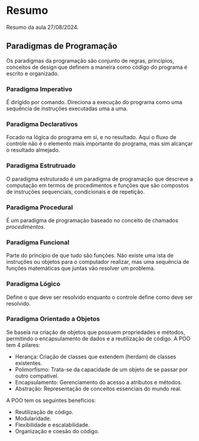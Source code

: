 # Resumo

Resumo da aula 27/08/2024.

## Paradigmas de Programação

Os paradigmas da programação são conjunto de regras, princípios, conceitos de design que definem a maneira como código do programa é escrito e organizado.

### Paradigma Imperativo
É dirigido por comando. Direciona a execução do programa como uma sequência de instruções executadas uma a uma. 

### Paradigma Declarativos
Focado na lógica do programa em si, e no resultado. Aqui o fluxo de controle não é o elemento mais importante do programa, mas sim alcançar o resultado almejado.

### Paradigma Estrutruado
O paradigma estruturado é um paradigma de programação que descreve a computação em termos de procedimentos e funções que são compostos de instruções sequenciais, condicionais e de repetição.

### Paradigma Procedural
É um paradigma de programação baseado no conceito de chamados _procedimentos_.

### Paradigma Funcional
Parte do príncipio de que tudo são funções. Não existe uma ista de instruções ou objetos para o computador realizar, mas uma sequência de funções matemáticas que juntas vão resolver um problema.

### Paradigma Lógico
Define o que deve ser resolvido enquanto o controle define como deve ser resolvido.

### Paradigma Orientado a Objetos
Se baseia na criação de objetos que possuem propriedades e métodos, permitindo o encapsulamento de dados e a reutilização de código. A POO tem 4 pilares:
    
- Herança: Criação de classes que extendem (herdam) de classes existentes.
- Polimorfismo: Trata-se da capacidade de um objeto de se passar por outro compatível.
- Encapsulamento: Gerenciamento do acesso a atributos e métodos.
- Abstração: Representação de conceitos essenciais do mundo real.

A POO tem os seguintes benefícios: 

- Reutilização de código.
- Modularidade.
- Flexibilidade e escalabilidade.
- Organização e coesão do código.